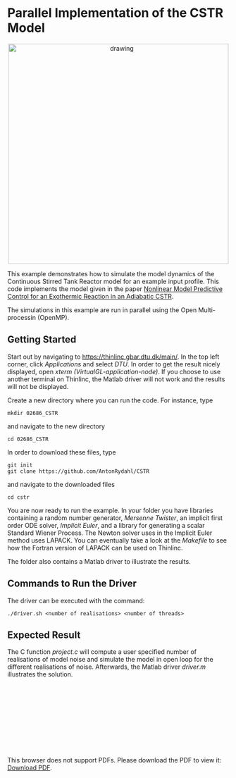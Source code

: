 Parallel Implementation of the CSTR Model
=========================================

<p align="center"><img src="https://github.com/AntonRydahl/CSTR/blob/main/CSTR.JPG" alt="drawing" width="500"/></p>

This example demonstrates how to simulate the model dynamics of the Continuous Stirred Tank Reactor model for an example input profile.
This code implements the model given in the paper <a href="https://orbit.dtu.dk/en/publications/nonlinear-model-predictive-control-for-an-exothermic-reaction-in-">Nonlinear Model Predictive Control for an Exothermic Reaction in an Adiabatic CSTR</a>.

The simulations in this example are run in parallel using the Open Multi-processin (OpenMP).

Getting Started
---------------
Start out by navigating to <https://thinlinc.gbar.dtu.dk/main/>. In the top left corner, click *Applications* and select *DTU*. In order to get the result nicely displayed, open *xterm (VirtualGL-application-node)*. If you choose to use another terminal on Thinlinc, the Matlab driver will not work and the results will not be displayed.

Create a new directory where you can run the code. For instance, type
```
mkdir 02686_CSTR
```
and navigate to the new directory
```
cd 02686_CSTR
```
In order to download these files, type
```
git init
git clone https://github.com/AntonRydahl/CSTR
```
and navigate to the downloaded files
```
cd cstr
```
You are now ready to run the example. In your folder you have libraries containing a random number generator, *Mersenne Twister*, an implicit first order ODE solver, *Implicit Euler*, and a library for generating a scalar Standard Wiener Process. The Newton solver uses in the Implicit Euler method uses LAPACK. You can eventually take a look at the *Makefile* to see how the Fortran version of LAPACK can be used on Thinlinc. 

The folder also contains a Matlab driver to illustrate the results.

Commands to Run the Driver
---------------------------
The driver can be executed with the command:
```
./driver.sh <number of realisations> <number of threads>
```

Expected Result
---------------
The C function *project.c* will compute a user specified number of realisations of model noise and simulate the model in open loop for the different realisations of noise. Afterwards, the Matlab driver *driver.m* illustrates the solution.

<object data="https://github.com/AntonRydahl/CSTR/blob/main/figures/implicit_explicit.pdf" type="application/pdf" width="800px" height="600px">
    <embed src="https://github.com/AntonRydahl/CSTR/blob/main/figures/implicit_explicit.pdf">
        <p>This browser does not support PDFs. Please download the PDF to view it: <a href="https://github.com/AntonRydahl/CSTR/blob/main/figures/implicit_explicit.pdf">Download PDF</a>.</p>
    </embed>
</object>

